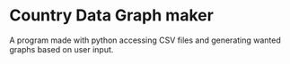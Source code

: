 # Country Data Graph maker
A program made with python accessing CSV files and generating wanted graphs based on user input.

